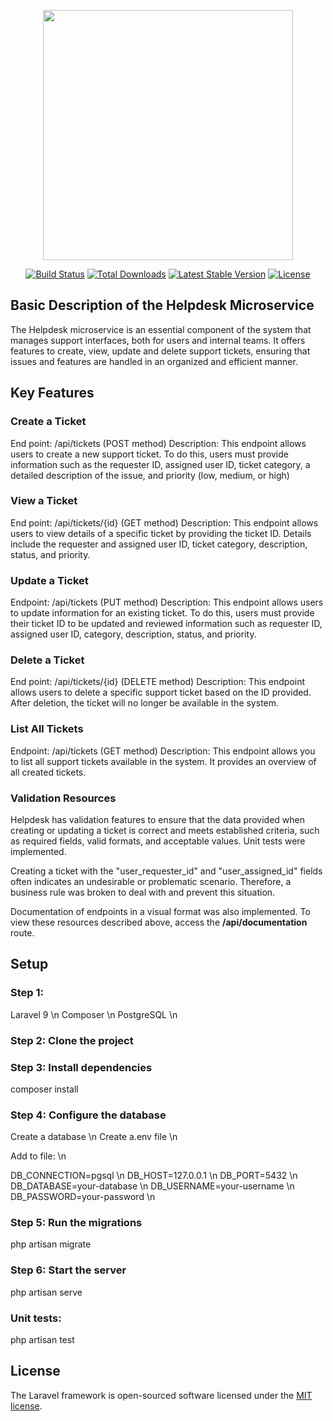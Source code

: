 <p align="center"><a href="https://laravel.com" target="_blank"><img src="https://raw.githubusercontent.com/laravel/art/master/logo-lockup/5%20SVG/2%20CMYK/1%20Full%20Color/laravel-logolockup-cmyk-red.svg" width="400"></a></p>

<p align="center">
<a href="https://travis-ci.org/laravel/framework"><img src="https://travis-ci.org/laravel/framework.svg" alt="Build Status"></a>
<a href="https://packagist.org/packages/laravel/framework"><img src="https://img.shields.io/packagist/dt/laravel/framework" alt="Total Downloads"></a>
<a href="https://packagist.org/packages/laravel/framework"><img src="https://img.shields.io/packagist/v/laravel/framework" alt="Latest Stable Version"></a>
<a href="https://packagist.org/packages/laravel/framework"><img src="https://img.shields.io/packagist/l/laravel/framework" alt="License"></a>
</p>

<h2>
    Basic Description of the Helpdesk Microservice
</h2>
<p>
The Helpdesk microservice is an essential component of the system that manages support interfaces, both for users and internal teams. It offers features to create, view, update and delete support tickets, ensuring that issues and features are handled in an organized and efficient manner.
</p>

<h2>Key Features</h2>

<h3>Create a Ticket</h3>
<p>
End point: /api/tickets (POST method)
Description: This endpoint allows users to create a new support ticket. To do this, users must provide information such as the requester ID, assigned user ID, ticket category, a detailed description of the issue, and priority (low, medium, or high)
</p>

<h3>View a Ticket</h3>
<p>
End point: /api/tickets/{id} (GET method)
Description: This endpoint allows users to view details of a specific ticket by providing the ticket ID. Details include the requester and assigned user ID, ticket category, description, status, and priority.
</p>

<h3>Update a Ticket</h3>
<p>
Endpoint: /api/tickets (PUT method)
Description: This endpoint allows users to update information for an existing ticket. To do this, users must provide their ticket ID to be updated and reviewed information such as requester ID, assigned user ID, category, description, status, and priority.
</p>

<h3>Delete a Ticket</h3>
<p>
End point: /api/tickets/{id} (DELETE method)
Description: This endpoint allows users to delete a specific support ticket based on the ID provided. After deletion, the ticket will no longer be available in the system. 
</p>

<h3>List All Tickets</h3>
<p>
Endpoint: /api/tickets (GET method)
Description: This endpoint allows you to list all support tickets available in the system. It provides an overview of all created tickets.
</p>

<h3>Validation Resources</h3>
<p>
Helpdesk has validation features to ensure that the data provided when creating or updating a ticket is correct and meets established criteria, such as required fields, valid formats, and acceptable values. Unit tests were implemented.
</p>

<p>
Creating a ticket with the "user_requester_id" and "user_assigned_id" fields often indicates an undesirable or problematic scenario. Therefore, a business rule was broken to deal with and prevent this situation.
</p>

<p>
    Documentation of endpoints in a visual format was also implemented. To view these resources described above, access the <strong>/api/documentation</strong> route.
</p>

<h2>Setup</h3>

<h3>Step 1:</h3>
<p>
Laravel 9 \n
Composer \n
PostgreSQL \n
</p>

<h3>
Step 2: Clone the project  
</h3>

<h3>
Step 3: Install dependencies
</h3>
<p>
composer install
</p>

<h3>
Step 4: Configure the database
</h3>
<p>
Create a database \n
Create a.env file \n

Add to file: \n

DB_CONNECTION=pgsql \n
DB_HOST=127.0.0.1 \n
DB_PORT=5432 \n
DB_DATABASE=your-database \n
DB_USERNAME=your-username \n
DB_PASSWORD=your-password \n
</p>

<h3>
Step 5: Run the migrations
</h3>
<p>php artisan migrate</p>

<h3>
Step 6: Start the server
</h3>
<p>php artisan serve</p>

<h3>
Unit tests:
</h3>
<p>php artisan test</p>

## License

The Laravel framework is open-sourced software licensed under the [MIT license](https://opensource.org/licenses/MIT).
